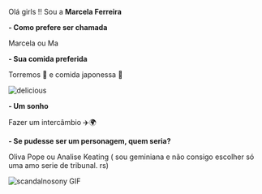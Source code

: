 Olá girls !! Sou a **Marcela Ferreira**



 **-   Como prefere ser chamada**
 
 Marcela ou  Ma 

 **-   Sua comida preferida**
 
 Torremos 🥓 e comida japonessa 🍣

![delicious](https://media4.giphy.com/media/v1.Y2lkPTc5MGI3NjExbnFjZDBiZm1rZHR4emlpamZxd3dvcDR5ODhxMWdvOTY5NTRsbzRjNSZlcD12MV9pbnRlcm5hbF9naWZfYnlfaWQmY3Q9Zw/o1L62bxVs7zgtqs3Dx/giphy.webp)

 **-   Um sonho**
 
Fazer um intercâmbio ✈️🌍

 **-   Se pudesse ser um personagem, quem seria?**
 
 Oliva Pope ou Analise Keating ( sou geminiana e não consigo escolher só uma amo  serie de tribunal. rs)

![scandalnosony GIF](https://media4.giphy.com/media/v1.Y2lkPTc5MGI3NjExZDlvdXRxeTA0Nms2YjA0dTc5NWt0OXlkOThxeXoyanJ2c2lob2xlNCZlcD12MV9pbnRlcm5hbF9naWZfYnlfaWQmY3Q9Zw/g07l)